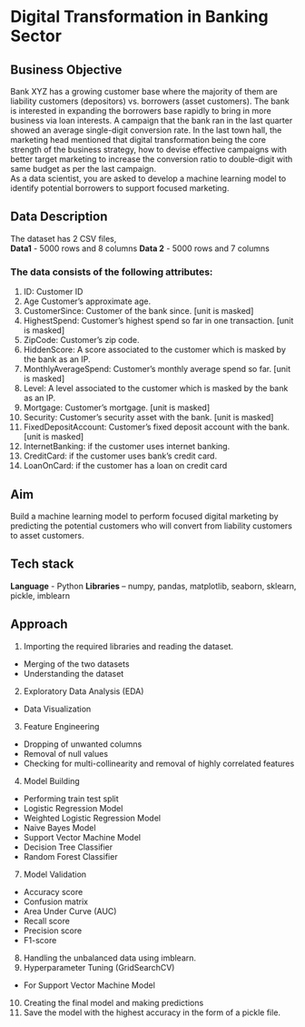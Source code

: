 # Digital Transformation in Banking Sector 
## Business Objective  
Bank XYZ has a growing customer base where the majority of them are liability 
customers (depositors) vs. borrowers (asset customers). The bank is interested in 
expanding the borrowers base rapidly to bring in more business via loan interests. 
A campaign that the bank ran in the last quarter showed an average single-digit 
conversion rate. In the last town hall, the marketing head mentioned that digital 
transformation being the core strength of the business strategy, how to devise effective 
campaigns with better target marketing to increase the conversion ratio to double-digit 
with same budget as per the last campaign.  
As a data scientist, you are asked to develop a machine learning model to identify 
potential borrowers to support focused marketing. 
## Data Description  
The dataset has 2 CSV files,  
**Data1** - 5000 rows and 8 columns 
**Data 2** - 5000 rows and 7 columns 
### The data consists of the following attributes: 
1. ID: Customer ID 
2. Age Customer’s approximate age. 
3. CustomerSince: Customer of the bank since. [unit is masked] 
4. HighestSpend: Customer’s highest spend so far in one transaction. [unit is 
masked] 
5. ZipCode: Customer’s zip code. 
6. HiddenScore: A score associated to the customer which is masked by the bank as an IP. 
7. MonthlyAverageSpend: Customer’s monthly average spend so far. [unit is masked] 
8. Level: A level associated to the customer which is masked by the bank as an IP. 
9. Mortgage: Customer’s mortgage. [unit is masked] 
10. Security: Customer’s security asset with the bank. [unit is masked] 
11. FixedDepositAccount: Customer’s fixed deposit account with the bank. [unit is masked] 
12. InternetBanking: if the customer uses internet banking. 
13. CreditCard: if the customer uses bank’s credit card. 
14. LoanOnCard: if the customer has a loan on credit card 
## Aim 
Build a machine learning model to perform focused digital marketing by predicting the 
potential customers who will convert from liability customers to asset customers. 
## Tech stack  
**Language** - Python 
**Libraries** – numpy, pandas, matplotlib, seaborn, sklearn, pickle, imblearn 
## Approach  
1. Importing the required libraries and reading the dataset.
- Merging of the two datasets
- Understanding the dataset
2. Exploratory Data Analysis (EDA)
- Data Visualization 
3. Feature Engineering  
- Dropping of unwanted columns  
- Removal of null values 
- Checking for multi-collinearity and removal of highly correlated features 
4. Model Building 
  - Performing train test split 
  - Logistic Regression Model 
  - Weighted Logistic Regression Model 
  - Naive Bayes Model 
  - Support Vector Machine Model 
  - Decision Tree Classifier 
  - Random Forest Classifier
7. Model Validation  
  - Accuracy score 
  - Confusion matrix  
  - Area Under Curve (AUC) 
  - Recall score 
  - Precision score 
  - F1-score 
8. Handling the unbalanced data using imblearn. 
9. Hyperparameter Tuning (GridSearchCV) 
  - For Support Vector Machine Model 
10. Creating the final model and making predictions 
11. Save the model with the highest accuracy in the form of a pickle file.
